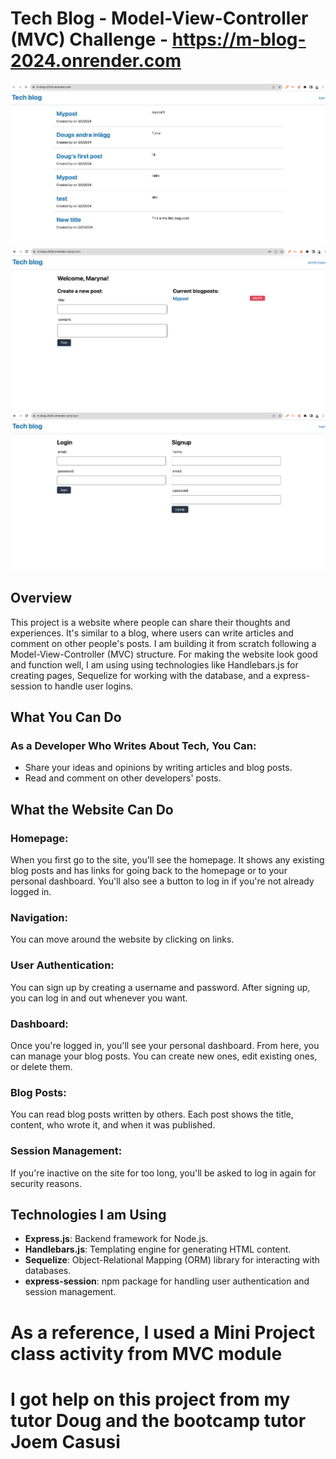 
# Tech Blog - Model-View-Controller (MVC) Challenge - https://m-blog-2024.onrender.com

![Screenshot](https://github.com/Marydesh/m-blog-2024/blob/main/s_1.png?raw=true)
![Screenshot](https://github.com/Marydesh/m-blog-2024/blob/main/profile.png?raw=true)
![Screenshot](https://github.com/Marydesh/m-blog-2024/blob/main/login.png?raw=true)
## Overview

This project is a website where people can share their thoughts and experiences. It's similar to a blog, where users can write articles and comment on other people's posts. I am building it from scratch following a Model-View-Controller (MVC) structure. For making the website look good and function well, I am using using technologies like Handlebars.js for creating pages, Sequelize for working with the database, and a express-session to handle user logins.

## What You Can Do

### As a Developer Who Writes About Tech, You Can:

- Share your ideas and opinions by writing articles and blog posts.
- Read and comment on other developers' posts.

## What the Website Can Do

### Homepage:

When you first go to the site, you'll see the homepage. It shows any existing blog posts and has links for going back to the homepage or to your personal dashboard. You'll also see a button to log in if you're not already logged in.

### Navigation:

You can move around the website by clicking on links.

### User Authentication:

You can sign up by creating a username and password. After signing up, you can log in and out whenever you want.

### Dashboard:

Once you're logged in, you'll see your personal dashboard. From here, you can manage your blog posts. You can create new ones, edit existing ones, or delete them.

### Blog Posts:

You can read blog posts written by others. Each post shows the title, content, who wrote it, and when it was published.

### Session Management:

If you're inactive on the site for too long, you'll be asked to log in again for security reasons.

## Technologies I am Using

- **Express.js**: Backend framework for Node.js.
- **Handlebars.js**: Templating engine for generating HTML content.
- **Sequelize**: Object-Relational Mapping (ORM) library for interacting with databases.
- **express-session**: npm package for handling user authentication and session management.

# As a reference, I used a Mini Project  class activity from MVC module
# I got help on this project from my tutor Doug and the bootcamp tutor Joem Casusi


